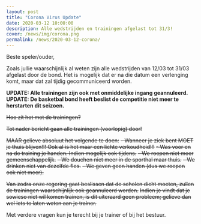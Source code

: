 ```yaml
---
layout: post
title: "Corona Virus Update"
date: 2020-03-12 10:00:00
description: Alle wedstrijden en trainingen afgelast tot 31/3!
cover: /news/img/corona.png
permalink: /news/2020-03-12-corona/
---
```


Beste speler/ouder,

Zoals jullie waarschijnlijk al weten zijn alle wedstrijden van 12/03 tot 31/03 afgelast door de bond. Het is mogelijk dat er na die datum een verlenging komt, maar dat zal tijdig gecommuniceerd worden.

**UPDATE: Alle trainingen zijn ook met onmiddelijke ingang geannuleerd.**
**UPDATE: De basketbal bond heeft beslist de competitie niet meer te herstarten dit seizoen.**

~~Hoe zit het met de trainingen?~~

~~Tot nader bericht gaan alle trainingen (voorlopig) door!~~
 
~~MAAR gelieve absoluut het volgende te doen:~~
~~- Wanneer je ziek bent MOET je thuis blijven!!! Ook al is het maar een lichte verkoudheid!!!~~
~~- Was voor en na de training je handen. Indien mogelijk ook tijdens.~~
~~- We roepen niet meer gemeenschappelijk.~~
~~- We douchen niet meer in de sporthal maar thuis.~~
~~- We drinken niet van dezelfde fles.~~
~~- We geven geen handen (dus we roepen ook niet meer).~~
 
~~Van zodra onze regering gaat beslissen dat de scholen dicht moeten, zullen de trainingen waarschijnlijk ook geannuleerd worden.~~
~~Indien je vindt dat je sowieso niet wil komen trainen, is dit uiteraard geen probleem; gelieve dan wel iets te laten weten aan je trainer.~~
 
Met verdere vragen kun je terecht bij je trainer of bij het bestuur.

